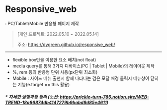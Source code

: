 # Responsive_web
: PC/Tablet/Mobile 반응형 페이지 제작
> [개인 프로젝트: 2022.05.10 ~ 2022.05.14]
> 
> 주소: https://dygreen.github.io/responsive_web/
***
* flexible box만을 이용한 요소 배치(not float)
* media query를 통해 3가지 디바이스(PC | Tablet | Mobile)의 레이아웃 제작
* %, rem 등의 반응형 단위 사용(px단위 최소화)
* Mobile : 사이드 메뉴 출현시 함께 나타나는 검은 모달 배경 클릭시 메뉴창이 닫히는 기능(e.target == this 활용) 

#### _* 자세한 실행과정 정리 (노션: https://prickle-turn-785.notion.site/WEB-TREND-18a86874db4147279b9babd8d85e4611)_
